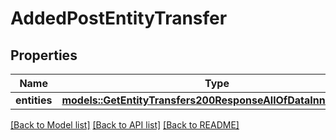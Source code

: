 # AddedPostEntityTransfer

## Properties

Name | Type | Description | Notes
------------ | ------------- | ------------- | -------------
**entities** | [**models::GetEntityTransfers200ResponseAllOfDataInnerEntities**](get_entity_transfers_200_response_allOf_data_inner_entities.md) |  | 

[[Back to Model list]](../README.md#documentation-for-models) [[Back to API list]](../README.md#documentation-for-api-endpoints) [[Back to README]](../README.md)


